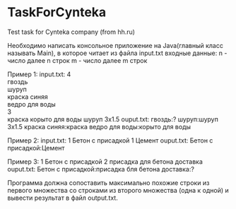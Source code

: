 # TaskForCynteka
Test task for Cynteka company (from hh.ru)

Необходимо написать консольное приложение на Java(главный класс называть Main), в которое читает из файла input.txt входные данные:
n - число
далее n строк
m - число
далее m строк

Пример 1:
input.txt:
4  
гвоздь  
шуруп  
краска синяя  
ведро для воды  
3  
краска
корыто для воды
шуруп 3х1.5
ouput.txt:
гвоздь:?
шуруп:шуруп 3х1.5
краска синяя:краска
ведро для воды:корыто для воды

Пример 2:
input.txt:
1
Бетон с присадкой
1
Цемент
ouput.txt:
Бетон с присадкой:Цемент

Пример 3:
1
Бетон с присадкой
2
присадка для бетона
доставка
ouput.txt:
Бетон с присадкой:присадка бля бетона
доставка:?

Программа должна сопоставить максимально похожие строки из первого множества со строками из
второго множества (одна к одной) и вывести результат в файл output.txt.